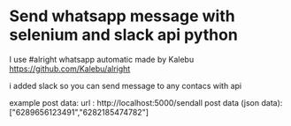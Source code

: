 # Send whatsapp message with selenium and slack api python
  I use #alright whatsapp automatic made by Kalebu https://github.com/Kalebu/alright
  
  i added slack so you can send message to any contacs with api
  
  example post data:
  url : http://localhost:5000/sendall
  post data (json data):
  ["6289656123491","6282185474782"]
